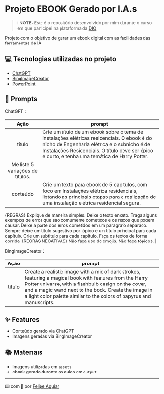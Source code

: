 
# Projeto EBOOK Gerado por I.A.s


 > ℹ️ **NOTE:** Este é o repositório desenvolvido por mim durante o curso em que participei na plataforma da [DIO](https://dio.me)

Projeto com o objetivo de gerar um ebook digital com as facilidades das ferramentas de IA

## 💻 Tecnologias utilizadas no projeto

- [ChatGPT](https://chat.openai.com/) 
- [BingImageCreator](https://www.bing.com/images/create?FORM=GDPCLS)
- [PowerPoint](https://www.microsoft.com/en/microsoft-365/powerpoint)

## 🧠 Prompts


ChatGPT：

|   Ação   | prompt                                                                                                                                                                                                                                                                         |
| :------: | ------------------------------------------------------------------------------------------------------------------------------------------------------------------------------------------------------------------------------------------------------------------------------ |
|  título  | Crie um título de um ebook sobre o tema de instalações elétricas residenciais. O ebook é do nicho de Engenharia elétrica e o subnicho é de Instalações Residenciais. O título deve ser épico e curto, e tenha uma temática de Harry Potter. 
Me liste 5 variações de títulos.                                                        |
| conteúdo | Crie um texto para ebook de 5 capítulos, com foco em Instalações elétrica residenciais, listando as principais etapas para a realização de uma instalação elétrica residencial segura. 
{REGRAS} Explique de maneira simples. 
Deixe o texto enxuto. Traga alguns exemplos de erros que são comumente cometidos e os riscos que podem causar. 
Deixe a parte dos erros cometidos em um paragrafo separado. 
Sempre deixe um título sugestivo por tópico e um título principal para cada capítulo. 
Crie um subtitulo para cada capítulo. Faça os textos de forma corrida. 
{REGRAS NEGATIVAS} 
Não faça uso de emojis. 
Não faça tópicos. |


BingImageCreator：

|  Ação  | prompt                                                                                 |
| :----: | -------------------------------------------------------------------------------------- |
| título | Create a realistic image with a mix of dark strokes, featuring a magical book with features from the Harry Potter universe, with a flashbulb design on the cover, and a magic wand next to the book. Create the image in a light color palette similar to the colors of papyrus and manuscripts. |

## ✨ Features

- Conteúdo gerado via ChatGPT
- Imagens geradas via BingImageCreator

## 📚 Materiais

- Imagens utilizadas em `assets`
- ebook gerado durante as aulas em `output`


---

⌨️ com 💜 por [Felipe Aguiar](https://github.com/felipeAguiarCode)
